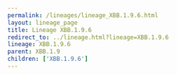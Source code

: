 ```yaml
---
permalink: /lineages/lineage_XBB.1.9.6.html
layout: lineage_page
title: Lineage XBB.1.9.6
redirect_to: ../lineage.html?lineage=XBB.1.9.6
lineage: XBB.1.9.6
parent: XBB.1.9
children: ['XBB.1.9.6']
---
```

